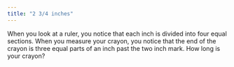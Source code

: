 ```yaml
---
title: "2 3/4 inches"
---
```

When you look at a ruler, you notice that each inch is divided into four equal sections. When you measure your crayon, you notice that the end of the crayon is three equal parts of an inch past the two inch mark. How long is your crayon?

